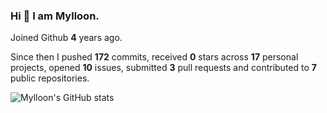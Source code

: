 ### Hi 👋 I am Mylloon.

Joined Github **4** years ago.

Since then I pushed **172** commits, received **0** stars across **17** personal projects, opened **10** issues, submitted **3** pull requests and contributed to **7** public repositories.

![Mylloon's GitHub stats](https://github-readme-stats.vercel.app/api?username=Mylloon&show_icons=true&theme=dracula)
